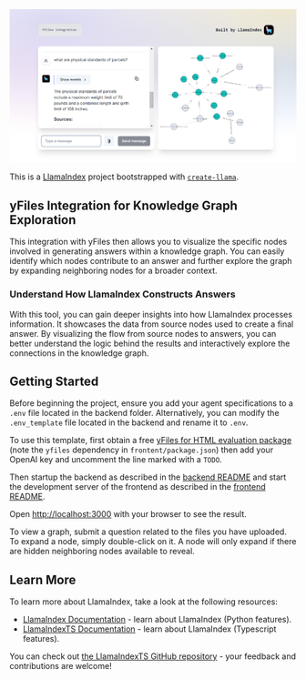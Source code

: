 ![image](/recources/image.png)

This is a [LlamaIndex](https://www.llamaindex.ai/) project bootstrapped with [`create-llama`](https://github.com/run-llama/LlamaIndexTS/tree/main/packages/create-llama).

## yFiles Integration for Knowledge Graph Exploration

This integration with yFiles then allows you to visualize the specific nodes involved in generating answers within a knowledge graph. You can easily identify which nodes contribute to an answer and further explore the graph by expanding neighboring nodes for a broader context.

### Understand How LlamaIndex Constructs Answers

With this tool, you can gain deeper insights into how LlamaIndex processes information. It showcases the data from source nodes used to create a final answer. By visualizing the flow from source nodes to answers, you can better understand the logic behind the results and interactively explore the connections in the knowledge graph.

## Getting Started

Before beginning the project, ensure you add your agent specifications to a `.env` file located in the backend folder.
Alternatively, you can modify the `.env_template` file located in the backend and rename it to `.env`.

To use this template, first obtain a free [yFiles for HTML evaluation package](https://my.yworks.com/signup?product=YFILES_HTML_EVAL) (note the `yfiles` dependency in `frontent/package.json`) then add your OpenAI key and uncomment the line marked with a `TODO`.

Then startup the backend as described in the [backend README](./backend/README.md) and start the development server of the frontend as described in the [frontend README](./frontend/README.md).

Open [http://localhost:3000](http://localhost:3000) with your browser to see the result.

To view a graph, submit a question related to the files you have uploaded.
To expand a node, simply double-click on it. A node will only expand if there are hidden neighboring nodes available to reveal.

## Learn More

To learn more about LlamaIndex, take a look at the following resources:

- [LlamaIndex Documentation](https://docs.llamaindex.ai) - learn about LlamaIndex (Python features).
- [LlamaIndexTS Documentation](https://ts.llamaindex.ai) - learn about LlamaIndex (Typescript features).

You can check out [the LlamaIndexTS GitHub repository](https://github.com/run-llama/LlamaIndexTS) - your feedback and contributions are welcome!
